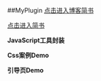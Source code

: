 ##MyPlugin
[点击进入博客简书](http://www.cnblogs.com/smallrui/)

[点击进入简书](http://www.jianshu.com/users/f8e5107ee6c8/latest_articles)

**JavaScript工具封装**

**Css案例Demo**

**引导页Demo**
